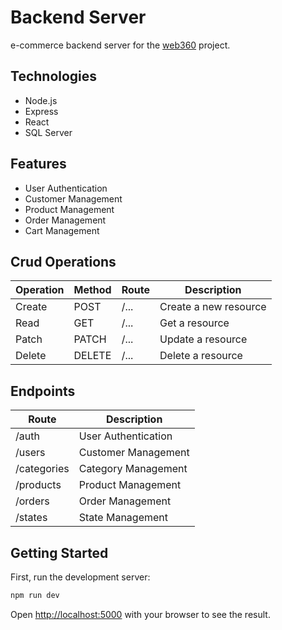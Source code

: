 # Backend Server

e-commerce backend server for the [web360](`./packages/frontend/README.md`) project.

## Technologies

- Node.js
- Express
- React
- SQL Server

## Features

- User Authentication
- Customer Management
- Product Management
- Order Management
- Cart Management

## Crud Operations

| Operation | Method | Route | Description           |
|-----------|--------|-------|-----------------------|
| Create    | POST   | /...  | Create a new resource |
| Read      | GET    | /...  | Get a resource        |
| Patch     | PATCH  | /...  | Update a resource     |
| Delete    | DELETE | /...  | Delete a resource     |

## Endpoints

| Route       | Description         |
|-------------|---------------------|
| /auth       | User Authentication |
| /users      | Customer Management |
| /categories | Category Management |
| /products   | Product Management  |
| /orders     | Order Management    |
| /states     | State Management    |

## Getting Started

First, run the development server:

```bash
npm run dev
```

Open [http://localhost:5000](http://localhost:5000) with your browser to see the result.


